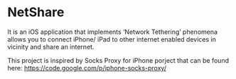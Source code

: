 NetShare
========

It is an iOS application that implements ‘Network Tethering’ phenomena allows you to connect iPhone/ iPad to other internet enabled devices in vicinity and share an internet.

This project is inspired by Socks Proxy for iPhone porject that can be found here: https://code.google.com/p/iphone-socks-proxy/
